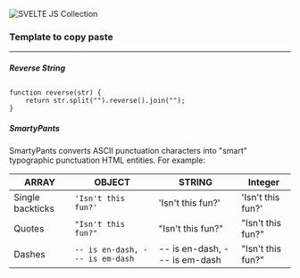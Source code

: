 ![SVELTE JS Collection](./icon.png)

### Template to copy paste
----------------------------------------------------------------------------------------------------

##### Reverse String
##
```
function reverse(str) {
    return str.split("").reverse().join("");
}
```

##### SmartyPants

SmartyPants converts ASCII punctuation characters into "smart" typographic punctuation HTML entities. For example:

|ARRAY           |OBJECT                         |STRING                       |Integer                     |
|----------------|-------------------------------|-----------------------------|----------------------------|
|Single backticks|`'Isn't this fun?'`            |'Isn't this fun?'            |'Isn't this fun?'           |
|Quotes          |`"Isn't this fun?"`            |"Isn't this fun?"            |"Isn't this fun?"           |
|Dashes          |`-- is en-dash, --- is em-dash`|-- is en-dash, --- is em-dash|"Isn't this fun?"           |
